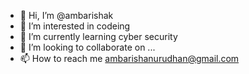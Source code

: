 - 👋 Hi, I’m @ambarishak
- 👀 I’m interested in codeing
- 🌱 I’m currently learning cyber security
- 💞️ I’m looking to collaborate on ...
- 📫 How to reach me ambarishanurudhan@gmail.com

<!---
ambarishak/ambarishak is a ✨ special ✨ repository because its `README.md` (this file) appears on your GitHub profile.
You can click the Preview link to take a look at your changes.
--->
